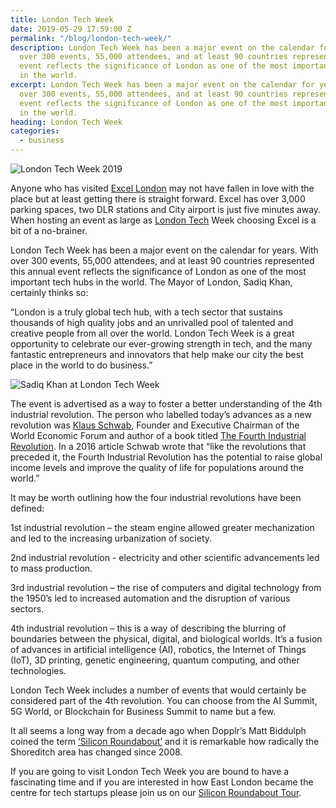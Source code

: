 ```yaml
---
title: London Tech Week
date: 2019-05-29 17:59:00 Z
permalink: "/blog/london-tech-week/"
description: London Tech Week has been a major event on the calendar for years.  With
  over 300 events, 55,000 attendees, and at least 90 countries represented this annual
  event reflects the significance of London as one of the most important tech hubs
  in the world.
excerpt: London Tech Week has been a major event on the calendar for years.  With
  over 300 events, 55,000 attendees, and at least 90 countries represented this annual
  event reflects the significance of London as one of the most important tech hubs
  in the world.
heading: London Tech Week
categories:
  - business
---
```


![London Tech Week 2019](/uploads/london%20tech%20week.jpg)

Anyone who has visited [Excel London](https://www.excel.london/) may not have fallen in love with the place but at least getting there is straight forward.  Excel has over 3,000 parking spaces, two DLR stations and City airport is just five minutes away.  When hosting an event as large as [London Tech](https://londontechweek.com/) Week choosing Excel is a bit of a no-brainer.

London Tech Week has been a major event on the calendar for years.  With over 300 events, 55,000 attendees, and at least 90 countries represented this annual event reflects the significance of London as one of the most important tech hubs in the world.  The Mayor of London, Sadiq Khan, certainly thinks so:

“London is a truly global tech hub, with a tech sector that sustains thousands of high quality jobs and an unrivalled pool of talented and creative people from all over the world. London Tech Week is a great opportunity to celebrate our ever-growing strength in tech, and the many fantastic entrepreneurs and innovators that help make our city the best place in the world to do business.”

![Sadiq Khan at London Tech Week](/uploads/london%20tech%20week%20sadiq%20khan.jpg)

The event is advertised as a way to foster a better understanding of the 4th industrial revolution.  The person who labelled today’s advances as a new revolution was [Klaus Schwab](https://en.wikipedia.org/wiki/Klaus_Schwab), Founder and Executive Chairman of the World Economic Forum and author of a book titled [The Fourth Industrial Revolution](https://luminariaz.files.wordpress.com/2017/11/the-fourth-industrial-revolution-2016-21.pdf).  In a 2016 article Schwab wrote that “like the revolutions that preceded it, the Fourth Industrial Revolution has the potential to raise global income levels and improve the quality of life for populations around the world.”

It may be worth outlining how the four industrial revolutions have been defined:

1st industrial revolution – the steam engine allowed greater mechanization and led to the increasing urbanization of society.

2nd industrial revolution - electricity and other scientific advancements led to mass production.

3rd industrial revolution – the rise of computers and digital technology from the 1950’s led to increased automation and the disruption of various sectors.

4th industrial revolution – this is a way of describing the blurring of boundaries between the physical, digital, and biological worlds. It’s a fusion of advances in artificial intelligence (AI), robotics, the Internet of Things (IoT), 3D printing, genetic engineering, quantum computing, and other technologies.

London Tech Week includes a number of events that would certainly be considered part of the 4th revolution.  You can choose from the AI Summit, 5G World, or Blockchain for Business Summit to name but a few.

It all seems a long way from a decade ago when Dopplr’s Matt Biddulph coined the term [‘Silicon Roundabout’](https://www.wired.com/2009/10/londons-silicon-roundabout) and it is remarkable how radically the Shoreditch area has changed since 2008.

If you are going to visit London Tech Week you are bound to have a fascinating time and if you are interested in how East London became the centre for tech startups please join us on our [Silicon Roundabout Tour](https://www.insiderlondon.com/london/educational-tours/silicon-roundabout-and-tech-city-tour/).
